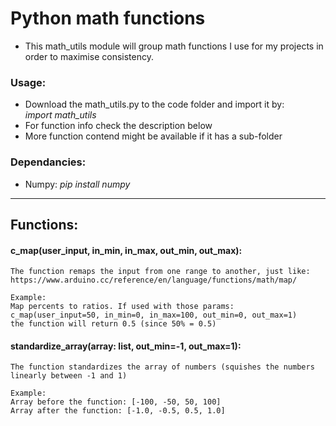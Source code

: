# Python math functions
- This math_utils module will group math functions I use for my projects in order to maximise consistency.

### Usage:
- Download the math_utils.py to the code folder and import it by:<br>
<i>import math_utils</i>
- For function info check the description below
- More function contend might be available if it has a sub-folder

### Dependancies:
- Numpy: <i>pip install numpy</i>


<hr>

## Functions:

#### c_map(user_input, in_min, in_max, out_min, out_max):
    The function remaps the input from one range to another, just like:
    https://www.arduino.cc/reference/en/language/functions/math/map/
    
    Example:
    Map percents to ratios. If used with those params:
    c_map(user_input=50, in_min=0, in_max=100, out_min=0, out_max=1)
    the function will return 0.5 (since 50% = 0.5)

#### standardize_array(array: list, out_min=-1, out_max=1):
    The function standardizes the array of numbers (squishes the numbers linearly between -1 and 1)
    
    Example:
    Array before the function: [-100, -50, 50, 100]
    Array after the function: [-1.0, -0.5, 0.5, 1.0]
